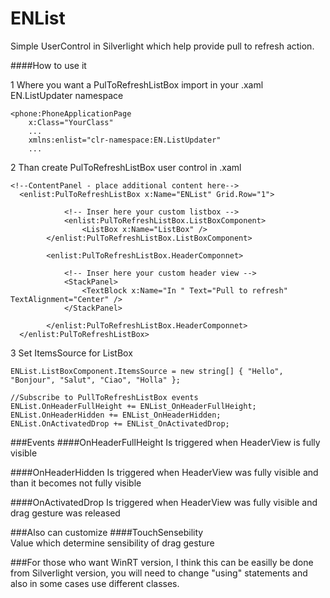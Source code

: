 # ENList
Simple UserControl in Silverlight which help provide pull to refresh action.

####How to use it

1 Where you want a PulToRefreshListBox import in your .xaml EN.ListUpdater namespace
```
<phone:PhoneApplicationPage
    x:Class="YourClass"
    ...
    xmlns:enlist="clr-namespace:EN.ListUpdater"
    ...
```

2 Than create PulToRefreshListBox user control in .xaml
```
<!--ContentPanel - place additional content here-->
  <enlist:PulToRefreshListBox x:Name="ENList" Grid.Row="1">
            
            <!-- Inser here your custom listbox -->
            <enlist:PulToRefreshListBox.ListBoxComponent>
                <ListBox x:Name="ListBox" />
        </enlist:PulToRefreshListBox.ListBoxComponent>
       
        <enlist:PulToRefreshListBox.HeaderComponnet>
                
            <!-- Inser here your custom header view -->
            <StackPanel>
                <TextBlock x:Name="In " Text="Pull to refresh" TextAlignment="Center" />
            </StackPanel>
                
        </enlist:PulToRefreshListBox.HeaderComponnet>
  </enlist:PulToRefreshListBox>
  ```

  3 Set ItemsSource for ListBox
```
ENList.ListBoxComponent.ItemsSource = new string[] { "Hello", "Bonjour", "Salut", "Ciao", "Holla" };

//Subscribe to PullToRefreshListBox events
ENList.OnHeaderFullHeight += ENList_OnHeaderFullHeight;
ENList.OnHeaderHidden += ENList_OnHeaderHidden;
ENList.OnActivatedDrop += ENList_OnActivatedDrop;
```

###Events 
####OnHeaderFullHeight
Is triggered when HeaderView is fully visible

####OnHeaderHidden
Is triggered when HeaderView was fully visible and than it becomes not fully visible

####OnActivatedDrop
Is triggered when HeaderView was fully visible and drag gesture was released

###Also can customize
####TouchSensebility  
Value which determine sensibility of drag gesture

###For those who want WinRT version, I think this can be easilly be done from Silverlight version, you will need to change "using" statements and also in some cases use different classes.
